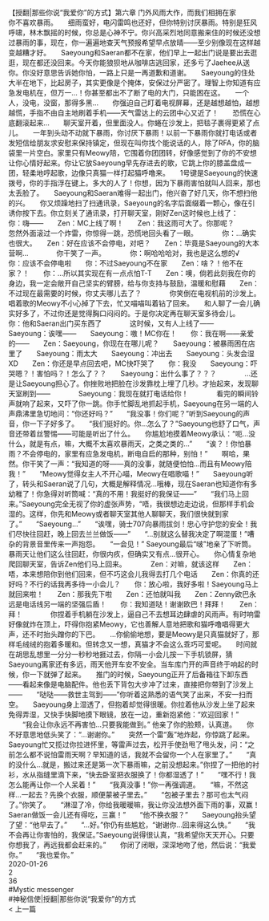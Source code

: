<br/>
【授翻|那些你说“我爱你”的方式】第六章 门外风雨大作，而我们相拥在家<br/>
你不喜欢暴雨。　　细雨蛮好，电闪雷鸣也还好，但你特别讨厌暴雨。特别是狂风呼啸，林木飘摇的时候，你总是心神不宁。你兴高采烈地同意搬来住的时候还没想过暴雨的事，现在，你一遍遍地查天气预报希望早点放晴——至少别像现在这样越变越糟才好。　　Saeyoung和Saeran都不在家，他们早上一起出门说是要出去逛逛，现在都还没回来。今天你能狼狈地从咖啡店逃回家，还多亏了Jaehee从送你。你没好意思告诉她你怕，一路上只是一再道歉和道谢。　　Saeyoung的住处大半在地下，比起房子，其实更像是个掩体，安保过分严密了。理智上你知道有应急发电机在，但万一...！你甚至都出不了断了电的大门，只能困在这。　　一个人，没电，没窗，那得多黑...　　你强迫自己盯着电视屏幕，还是越想越怕，越想越慌，手指不由自主地刷着手机——天气雷达上的云团中心又近了！　　恐慌在心底翻滚起来...　　聊天室开着，但里面没人。你蜷在沙发上，把毯子裹得更紧了点儿。　　一年到头动不动就下暴雨，你讨厌下暴雨！以前一下暴雨你就打电话或者发短信给朋友求安慰来保持镇定，但现在叫你找个能说话的人，除了RFA，你的脑袋里一片空白。家里只有Meowy陪，它围着你团团转，好像感觉到了你的不安想让你心情好起来。你让它放Saeyoung早先存进去的歌，它跳上你的膝盖盘成一团，轻柔地哼起歌，边像只真猫一样打起猫呼噜来。　　1号键是Saeyoung的快速拨号，你的手指浮在键上。多大的人了！你想，因为下暴雨害怕就叫人回来，那也太丢脸了。　　Saeyoung和Saeran难得一起出门，他兴奋了好几天，你不想扫他的兴。　　你又烦躁地扫了扫通讯录，Saeyoung的名字后面缀着一颗心，像在引诱你按下去。你立刻关了通讯录，打开聊天室，刚好Zen这时候也上线了：　　　　你：嗨——　　Zen：MC上线了啊！　　Zen：我这雨可大了。你那呢？　　　　忽然外面滚过一个炸雷，你惊得一跳，恐慌地回头看了一眼。　　　　你：...确实也很大。　　Zen：好在应该不会停电，对吧？　　Zen：毕竟是Saeyoung的大本营啊...　　　　你干笑了一声。　　　　你：啊哈哈哈对，我也是这么想的√　　你：应该不会停电啦　　你：不过Saeyoung不在家　　Zen：啥？！他不在家？！　　你：...所以其实现在有一点点怕T-T　　Zen：噢，倘若此刻我在你的身边，我一定会敞开自己坚实的臂膀，给与你支持与鼓励，温暖和慰藉　　Zen：不过现在最需要的时候，你丈夫哪儿去了？　　　　你笑倒在电视机前的沙发上。唱着歌的Meowy不小心掉了下去，忙又喵喵叫着钻了回来。　　和人聊了一会儿确实好多了，不过你还是觉得胸口闷闷的。于是你决定再在聊天室多待会儿。　　　　你：他和Saeran出门买东西了　　　　这时候，又有人上线了——　　　　Saeyoung：诶嘿——　　Saeyoung：嗷！MC你在！　　你：我在啊——亲爱的——　　Zen：Saeyoung，你现在在哪儿呢？　　Saeyoung：被暴雨困在店里了　　Saeyoung：雨太大　　Saeyoung：冲出去　　Saeyoung：头发会湿XD　　Zen：你还是早点回去吧，MC快吓哭了　　你：我没　　Saeyoung：吓哭嗯？！害怕吗？！怎么了？？　　Saeyoung：出什么事了？？？　　　　...还是让Saeyoung担心了。你挫败地把脸在沙发靠枕上埋了几秒。才抬起来，发现聊天室刷到——　　　　Saeyoung：我现在就打电话给你！　　　　看完的瞬间铃声就响了起来，又吓了你一跳。你手忙脚乱地抓起手机，Saeyoung在另一端的人声鼎沸里急切地问：“你还好吗？”　　“我没事！你们呢？”听到Saeyoung的声音，你一下子好多了。　　“我们挺好的。你...怎么了？”Saeyoung也舒了口气，声音还带着丝警惕——可能是听出了什么。　　你尴尬地摸着Meowy承认：“呃...没什么，就是有点，嘛，大概不太喜欢暴雨天，之类之类的...”　　“诶？！你怕暴雨？不会停电的，家里有应急发电机，断电自启的那种，别怕！”　　啊哈，果然。你干笑了一声：“我知道的呀——真的没事，就随便怕怕...而且有Meowy陪我！”　　“Meowy觉得女主人不开心喵，Meowy在唱歌喵！”　　Saeyoung听了，转头和Saeran说了几句，大概是解释情况...哦棒，现在Saeran也知道你有多幼稚了！你急得对听筒喊：“真的不用！我挺好的我保证——”　　“我们马上回来。”Saeyoung完全无视了你的虚张声势，“唔，我很想边走边说，但那样手机会湿的。这样，你先和Meowy或者聊天室其他人聊聊天，我们很快就到家了。”　　“Saeyoung...”　　“诶嘿，骑士707向暴雨拔剑！忠心守护您的安全！我们尽快往回赶，晚上回去兰兰做饭——”　　“...别就这么替我决定了啊混蛋！”嘈杂的背景音里传来一声抱怨。　　“一会见！” Saeyoung最后“啵”地亲了下听筒。暴雨天让他们这么往回赶，你很内疚，但确实又有点...很开心。　　你心情复杂地爬回聊天室，告诉Zen他们马上回来。　　　　Zen：对嘛，就该这样　　Zen：唔，本来想陪你到他们回来，但不巧这会儿我得去打几个电话　　Zen：你真的还好吗？不行的话我再多待一小会儿？　　你：放心啦，我好多啦！Saeyoung马上就回来啦！　　Zen：那我先下啦　　Zen：还怕就叫我　　Zen：Zenny欧巴永远是电话线另一端的坚强后盾！　　你：我知道哒！谢谢欧巴！拜拜！　　Zen：拜！　　　　你捏着手机躺在沙发上，逼自己不去想耳边肆虐的风雨声。有时响雷好像就炸在顶上，吓得你抱紧Meowy，它也善解人意地把歌和猫呼噜唱得更大声，还不时抬头蹭你的下巴。　　...你偷偷地想，要是Meowy是只真猫就好了，那样毛绒绒的抱着多暖和。但转念又一想，真猫才不会这么乖巧可爱呢。　　时间就在胡思乱想里一分分一秒秒地捱过去，你隔一小会儿按一下手机锁屏，猜Saeyoung离家还有多远，雨天他开车安不安全。当车库门开的声音终于响起的时候，你一下就弹了起来。　　推门的时候，Saeyoung正开了后备箱往下卸东西——看起来像是电脑配件。他也丢下背包大步冲了过来，直接把你带到了沙发上——　　“哒哒——救世主驾到——”你听着这熟悉的语气笑了出来，不安一扫而空。　　Saeyoung身上湿透了，但抱着却觉得很暖。你拉着他从沙发上坐了起来免得弄湿，又快手快脚地摸下眼镜，放在一边，重新抱紧他：“欢迎回家！” 　　“我会让你永远不再害怕...只要我能做到。” 他亲了你的脸颊，认真道。　　你不好意思地低头笑了：“...谢谢你。”　　突然一个雷“轰”地炸起，你惊跳了起来。Saeyoung忙又揽过你拉进怀里，等雷声过去，松开手使劲甩了甩头发，问：“之前怎么都不说怕雷雨天啊？早知道的话，我就不会留你一个人在家里了。”　　“真的没什么...就是，搬过来还是第一次下暴雨嘛，之前没想起来。”你捏了一把他的衬衫，水从指缝里滴下来，“快去卧室把衣服换了！你都湿透了！”　　“嘿不行！我怎么能再让你一个人呆着！”　　“我真没事！”你一再强调道。　　“嘛，不然这样...一起去？先换个衣服，顺便蒙被子里去。”　　“包被子里去？那可也太气闷了。”你笑了。　　“淋湿了冷，你给我暖暖嘛，我让你没法想外面下雨的事，双赢！Saeran做饭一会儿还有得吃，三赢！”　　“他不换衣服？”　　Saeyoung抬头望了望：“他早去了。”　　“...好。”你仍有些尴尬，“谢谢你...回来得这么快。”　　“我不会再让你害怕的，我保证。”Saeyoung说得很认真，“我希望你天天开心。只要你想我了，再远我都会赶来的。”　　你闭了闭眼，深深地吻了他，然后说：“我爱你。”　　“我也爱你。”<br/>
2020-01-26<br/>
2<br/>
36<br/>
#Mystic messenger<br/>
#神秘信使|授翻|那些你说“我爱你”的方式<br/>
< 上一篇<br/>
